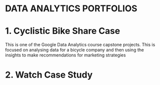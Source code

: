 # DATA ANALYTICS PORTFOLIOS

# 1. Cyclistic Bike Share Case
   
This is one of the Google Data Analytics course capstone projects. This is focused on analysing data for a bicycle company and then using the insights to make recommendations for marketing strategies

# 2. Watch Case Study
